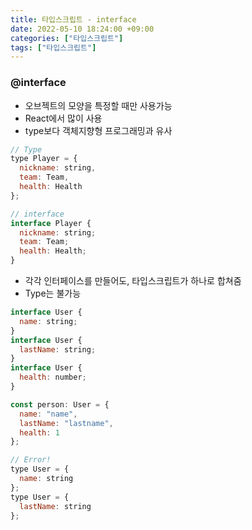 ```yaml
---
title: 타입스크립트 - interface
date: 2022-05-10 18:24:00 +09:00
categories: ["타입스크립트"]
tags: ["타입스크립트"]
---
```


### @interface

- 오브젝트의 모양을 특정할 때만 사용가능
- React에서 많이 사용
- type보다 객체지향형 프로그래밍과 유사

```js
// Type
type Player = {
  nickname: string,
  team: Team,
  health: Health
};
```

```js
// interface
interface Player {
  nickname: string;
  team: Team;
  health: Health;
}
```

- 각각 인터페이스를 만들어도, 타입스크립트가 하나로 합쳐줌
- Type는 불가능

```js
interface User {
  name: string;
}
interface User {
  lastName: string;
}
interface User {
  health: number;
}

const person: User = {
  name: "name",
  lastName: "lastname",
  health: 1
};
```

```js
// Error!
type User = {
  name: string
};
type User = {
  lastName: string
};
```
